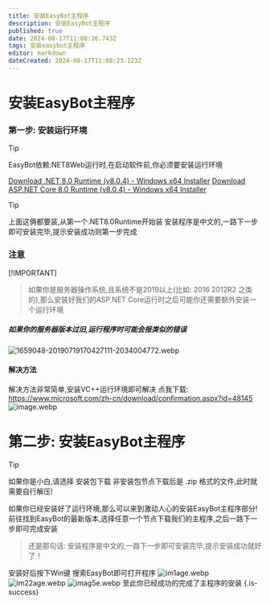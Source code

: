 ```yaml
---
title: 安装EasyBot主程序
description: 安装EasyBot主程序
published: true
date: 2024-08-17T11:08:26.743Z
tags: 安装easybot主程序
editor: markdown
dateCreated: 2024-08-17T11:08:23.123Z
---
```


# 安装EasyBot主程序
### 第一步: 安装运行环境
> [!TIP]
> EasyBot依赖:NET8Web运行时,在启动软件前,你必须要安装运行环境

[Download .NET 8.0 Runtime (v8.0.4) - Windows x64 Installer](https://dotnet.microsoft.com/en-us/download/dotnet/thank-you/runtime-8.0.4-windows-x64-installer)
[Download ASP.NET Core 8.0 Runtime (v8.0.4) - Windows x64 Installer](https://dotnet.microsoft.com/en-us/download/dotnet/thank-you/runtime-aspnetcore-8.0.4-windows-x64-installer)
> [!TIP]
> 上面这俩都要装,从第一个.NET8.0Runtime开始装
安装程序是中文的,一路下一步即可安装完毕,提示安装成功则第一步完成

### 注意
[!IMPORTANT]
> 如果你是服务器操作系统,且系统不是2019以上(比如: 2016 2012R2 之类的),那么安装好我们的ASP.NET Core运行时之后可能你还需要额外安装一个运行环境

##### 如果你的服务器版本过旧,运行程序时可能会报类似的错误
![1659048-20190719170427111-2034004772.webp](/1659048-20190719170427111-2034004772.webp)
#### 解决方法
解决方法非常简单,安装VC++运行环境即可解决
点我下载: https://www.microsoft.com/zh-cn/download/confirmation.aspx?id=48145
![image.webp](/image.webp)

# 第二步: 安装EasyBot主程序
> [!TIP]
> 如果你是小白,请选择 安装包下载 
非安装包节点下载后是 .zip 格式的文件,此时就需要自行解压!

如果你已经安装好了运行环境,那么可以来到激动人心的安装EasyBot主程序部分!前往找到EasyBot的最新版本,选择任意一个节点下载我们的主程序,之后一路下一步即可完成安装
> 还是那句话: 安装程序是中文的,一路下一步即可安装完毕,提示安装成功就好了！

安装好后按下Win键 搜索EasyBot即可打开程序
![im1age.webp](/im1age.webp)
![im22age.webp](/im22age.webp)
![imag5e.webp](/imag5e.webp)
至此你已经成功的完成了主程序的安装
{.is-success}

